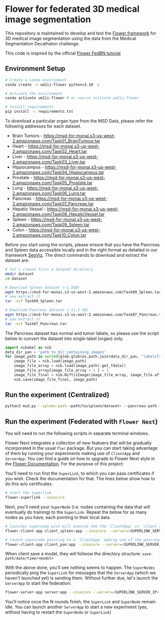 # Flower for federated 3D medical image segmentation 

This repository is maintained to develop and test the [Flower framework](https://flower.ai/) for 3D medical image segmentation using the data from the Medical Segmentation Decathalon challenge.

This code is inspired by the official [Flower FedBN tutorial](https://flower.dev/docs/fedbn-example-pytorch-from-centralized-to-federated.html) 

## Environment Setup

```bash
# Create a conda environment
conda create -n um2ii-flower python=3.10 -y

# Activate the environment
conda activate um2ii-flower # or source activate um2ii-flower

# Install requirements
pip install -r requirements.txt
```
To download a particular organ type from the MSD Data, please refer the following addresses for each dataset.
* Brain Tumors - https://msd-for-monai.s3-us-west-2.amazonaws.com/Task01_BrainTumour.tar
* Heart - https://msd-for-monai.s3-us-west-2.amazonaws.com/Task02_Heart.tar
* Liver - https://msd-for-monai.s3-us-west-2.amazonaws.com/Task03_Liver.tar
* Hippocampus - https://msd-for-monai.s3-us-west-2.amazonaws.com/Task04_Hippocampus.tar
* Prostate - https://msd-for-monai.s3-us-west-2.amazonaws.com/Task05_Prostate.tar
* Lung - https://msd-for-monai.s3-us-west-2.amazonaws.com/Task06_Lung.tar
* Pancreas - https://msd-for-monai.s3-us-west-2.amazonaws.com/Task07_Pancreas.tar
* Hepatic Vessel - https://msd-for-monai.s3-us-west-2.amazonaws.com/Task08_HepaticVessel.tar
* Spleen - https://msd-for-monai.s3-us-west-2.amazonaws.com/Task09_Spleen.tar
* Colon - https://msd-for-monai.s3-us-west-2.amazonaws.com/Task10_Colon.tar

Before you start using the scripts, please ensure that you have the Pancreas and Spleen data accessible locally and in the right format as detailed in our framework [SegViz](https://github.com/UM2ii/SegViz). The direct commands to download and extract the dataset are:

```bash
# let's create first a dataset directory
mkdir dataset
cd dataset

# Download Spleen dataset (~1.5GB)
wget https://msd-for-monai.s3-us-west-2.amazonaws.com/Task09_Spleen.tar # Change as per requirement
# now extract it
tar -xvf Task09_Spleen.tar

# Download Pancreas dataset (~11.5 GB)
wget https://msd-for-monai.s3-us-west-2.amazonaws.com/Task07_Pancreas.tar # Change as per requirement
# now extract it
tar -xvf Task07_Pancreas.tar
```

The Pancreas dataset has normal and tumor labels, so please use the script below to convert the dataset into single-label (organ) only. 

```python
import nibabel as nib
data_dir_pan = 'path_to_dir_containing_images'
for image_path in sorted(glob.glob(os.path.join(data_dir_pan, "labelsTr", "*.nii.gz"))):
    image_file = nib.load(image_path)
    image_file_array = nib.load(image_path).get_fdata()
    image_file_array[image_file_array > 1 ] = 1
    image_file_final = nib.Nifti1Image(image_file_array, image_file.affine)
    nib.save(image_file_final, image_path)  
```

## Run the experiment (Centralized)

```bash
python3 msd.py --spleen-path <path/to/spleen/dataset> --pancreas-path <path/to/spleen/dataset>
```

## Run the experiment (Federated with `Flower Next`)

You will need to run the following scripts in separate terminal windows.

Flower Next integrates a collection of new featuers that will be gradually incorporated in the usual `flwr` package. But you can start taking advantage of them by running your experiments making use of `ClientApp` and `ServerApp`. You can find a guide on how to upgrade to Flower Next style in the [Flower Documentation](https://flower.ai/docs/framework/how-to-upgrade-to-flower-next.html). For the purpose of this project:

You'll need to run first the `SuperLink`, to which you can pass certificates if you wish. Check the documentation for that. The lines below show how to do this w/o certificates.

```bash
# start the superlink
flower-superlink --insecure
```

Next, you'll need your `SuperNode` (i.e. nodes containing the data that will eventually do training) to the `SuperLink`. Repeat the below for as many nodes as you have, each pointing to their local data. 

```bash
# launches supernode wich will execute the the `ClientApp` in `client_spleen.py`
flower-client-app client_spleen:app --insecure --server=<SUPERLINK_SERVER_IP>

# launch supernode pointing to a `ClientApp` making use of the pancreas data
flower-client-app client_pan:app --insecure --server=<SUPERLINK_SERVER_IP>
```
When client save a model, they will follwow the directory structure: `save-path/date/time/<model>`

With the above done, you'll see nothing seems to happen. The `SuperNodes` periodically ping the `SuperLink` for messages that the `ServerApp` (which we haven't launched yet) is sending them. Without further due, let's launch the `ServerApp` to start the federation:

```bash
flower-server-app server:app --insecure --server=<SUPERLINK_SERVER_IP>
```

You'll notice once the N rounds finish, the `SuperLink` and `SuperNode` remain idle. You can launch another `ServerApp` to start a new experiment (yes, without having to restart the `SuperNode` or `SuperLink`)
